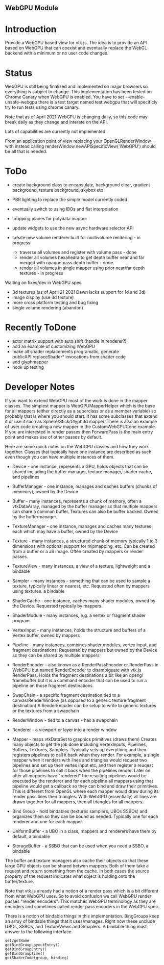 ## WebGPU Module

# Introduction

Provide a WebGPU based view for vtk.js. The idea is to provide an
API based on WebGPU that can coexist and eventually replace the WebGL
backend with a minimum or no user code changes.

# Status

WebGPU is still being finalized and implemented on majpr browsers so
everything is subject to change. This implementation has been tested on
Chrome Canary when WebGPU is enabled. You have to set --enable-unsafe-webgpu
there is a test target named test:webgpu that will specificly try to run
tests using chrome canary.

Note that as of April 2021 WebGPU is changing daily, so this code may
break daily as they change and interate on the API.

Lots of capabilities are currently not implemented.

From an application point of view replacing your OpenGLRenderWindow with
instead calling renderWindow.newAPISpecificView('WebGPU') should be all that
is needed.

# ToDo
- create background class to encapsulate, background clear,
  gradient background, texture background, skybox etc
- PBR lighting to replace the simple model currently coded
- eventually switch to using IBOs and flat interpolation
- cropping planes for polydata mapper
- update widgets to use the new async hardware selector API

- create new volume renderer built for multivolume rendering - in progress
  - traverse all volumes and register with volume pass - done
  - render all volumes hexahedra to get depth buffer near and far
    merged with opaque pass depth buffer - done
  - render all volumes in single mapper using prior near/far depth textures - in progress

Waiting on fixes/dev in WebGPU spec

- 3d textures (as of April 21 2021 Dawn lacks support for 1d and 3d)
- image display (use 3d texture)
- more cross platform testing and bug fixing
- single volume rendering (abandon)

# Recently ToDone
- actor matrix support with auto shift (handle in renderer?)
- add an example of customizing WebGPU
- make all shader replacements programatic, generate
  publicAPI.replaceShader\* invocations from shader code
- add glyphmapper
- hook up testing

# Developer Notes

If you want to extend WebGPU most of the work is done in the mapper classes. The simplest mapper is WebGPUMapperHelper which is the base for all mappers (either directly as a superclass or as a member variable) so probably that is where you should start. It has some subclasses that extend it or use it such as Sphere/Stick/Glyph3d mapper. There is also an example of user code creating a new mapper in the CustomWebGPUCone example. If you are interested in render passes then ForwardPass is the main entry point and makes use of other passes by default.

Here are some quick notes on the WebGPU classes and how they work together. Classes that typically have one instance are described as such even though you can have multiple instances of them.

- Device - one instance, represents a GPU, holds objects that can be shared including the buffer manager, texture manager, shader cache, and pipelines

- BufferManager - one instance, manages and caches buffers (chunks of memeory), owned by the Device

- Buffer - many instances, represents a chunk of memory, often a vtkDataArray, managed by the buffer manager so that multiple mappers can share a common buffer. Textures can also be buffer backed. Owned by the buffermanager.

- TextureManager - one instance, manages and caches many textures each which may have a buffer, owned by the Device

- Texture - many instances, a structured chunk of memory typically 1 to 3 dimensions with optional support for mipmapping, etc. Can be created from a buffer or a JS image. Often created by mappers or render passes.

- TextureView - many instances, a view of a texture, lightweight and a bindable

- Sampler - many instances - something that can be used to sample a texture, typically linear or nearest, etc. Requested often by mappers using textures. a bindable

- ShaderCache - one instance, caches many shader modules, owned by the Device. Requested typically by mappers.

- ShaderModule - many instances, e.g. a vertex or fragment shader program

- VertexInput - many instances, holds the structure and buffers of a Vertex buffer, owned by mappers

- Pipeline - many instances, combines shader modules, vertex input, and fragment destinations. Requested by mappers but owned by the Device so they can be shared by multiple mappers

- RenderEncoder - also known as a RenderPassEncoder or RenderPass in WebGPU but
named RenderEncoder to disambiguate with vtk.js RenderPass. Holds the fragment
destinations a bit like an opengl framebuffer but it is a command encoder that
can be used to run a pipeline on those fragment destinations.

- SwapChain - a specific fragment destination tied to a canvas/RenderWindow (as opposed to a generic texture fragment destination) A RenderEncoder can be setup to write to generic textures or the textures from a swapchain

- RenderWindow - tied to a canvas - has a swapchain

- Renderer - a viewport or layer into a render window

- Mapper - maps vtkDataSet to graphics primitives (draws them) Creates many objects to get the job done including VertexInputs, Pipelines, Buffers, Textures, Samplers. Typically sets up everything and then registers pipelines to call it back when they render. For example, a single mapper when it renders with lines and triangles would request two pipelines and set up their vertex input etc, and then register a reuqest for those pipelines to call it back when the pipelines render. Later on after all mappers have "rendered" the resulting pipelines would be executed by the renderer and for each pipeline all mappers using that pipeline would get a callback so they can bind and draw their primitives. This is different from OpenGL where each mapper would draw during its render pass lines then triangles. With WebGPU (essentially) all lines are drawn together for all mappers, then all triangles for all mappers.

- Bind Group - hold bindables (textures samplers, UBOs SSBOs) and organizes them
so they can be bound as needed. Typically one for each renderer and one for each mapper.

- UniformBuffer - a UBO in a class, mappers and renderers have them by default, a bindable

- StorageBuffer - a SSBO that can be used when you need a SSBO, a bindable

The buffer and texture managers also cache their objects so that these large GPU objects can be shared betwen mappers. Both of them take a request and return something from the cache. In both cases the source property of the request indicates what object is holding onto the buffer/texture.

Note that vtk.js already had a notion of a render pass which is a bit different from
what WebGPU uses. So to avoid confusion we call WebGPU render passes "render encoders".
This matches WebGPU terminology as they are encoders and sometimes called render pass
encoders in the WebGPU spec.

There is a notion of bindable things in this implementation. BingGroups keep an array of
bindable things that it uses/manages. Right now these unclude UBOs, SSBOs, and TextureViews and Smaplers. A bindable thing must answer to the following interface
```
set/getName
getBindGroupLayoutEntry()
getBindGroupEntry()
getBindGroupTime()
getShaderCode(group, binding)
```
